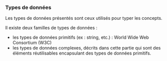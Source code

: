 ### Types de données

Les types de données présentés sont ceux utilisés pour typer les concepts.

Il existe deux familles de types de données :

* les types de données primitifs (ex : string, etc.) : World Wide Web Consortium (W3C)
* les types de données complexes, décrits dans cette partie qui sont des éléments réutilisables encapsulant des types de données primitifs.
